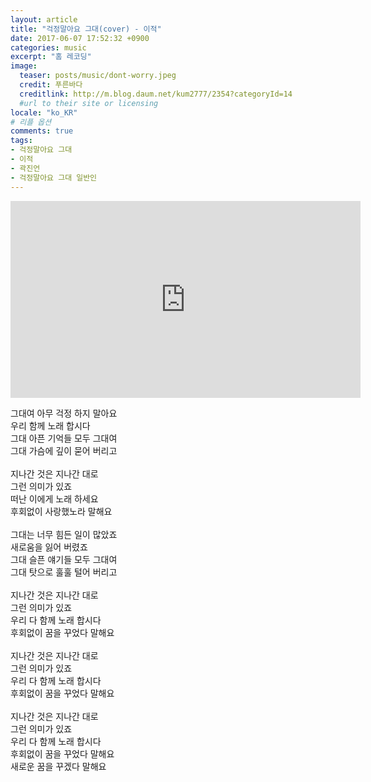 ```yaml
---
layout: article
title: "걱정말아요 그대(cover) - 이적"
date: 2017-06-07 17:52:32 +0900
categories: music
excerpt: "홈 레코딩"
image:
  teaser: posts/music/dont-worry.jpeg
  credit: 푸른바다
  creditlink: http://m.blog.daum.net/kum2777/2354?categoryId=14
  #url to their site or licensing
locale: "ko_KR"
# 리플 옵션
comments: true
tags:
- 걱정말아요 그대
- 이적
- 곽진언
- 걱정말아요 그대 일반인
---
```


<iframe width="560" height="315" src="https://www.youtube.com/embed/iNkQuEVsKJA" frameborder="0" allowfullscreen></iframe>

그대여 아무 걱정 하지 말아요 <br>
우리 함께 노래 합시다 <br>
그대 아픈 기억들 모두 그대여 <br>
그대 가슴에 깊이 묻어 버리고 <br>
<br>
지나간 것은 지나간 대로 <br>
그런 의미가 있죠 <br>
떠난 이에게 노래 하세요<br>
후회없이 사랑했노라 말해요<br>
<br>
그대는 너무 힘든 일이 많았죠<br>
새로움을 잃어 버렸죠<br>
그대 슬픈 얘기들 모두 그대여<br>
그대 탓으로 훌훌 털어 버리고<br>
<br>
지나간 것은 지나간 대로<br>
그런 의미가 있죠<br>
우리 다 함께 노래 합시다<br>
후회없이 꿈을 꾸었다 말해요<br>
<br>
지나간 것은 지나간 대로<br>
그런 의미가 있죠<br>
우리 다 함께 노래 합시다<br>
후회없이 꿈을 꾸었다 말해요<br>
<br>
지나간 것은 지나간 대로<br>
그런 의미가 있죠<br>
우리 다 함께 노래 합시다<br>
후회없이 꿈을 꾸었다 말해요<br>
새로운 꿈을 꾸겠다 말해요﻿<br>
